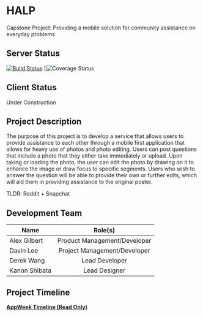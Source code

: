 # HALP

Capstone Project: Providing a mobile solution for community assistance on everyday problems

## Server Status

[![Build Status](https://travis-ci.org/JuiMin/HALP.svg?branch=master)](https://travis-ci.org/JuiMin/HALP)
[![Coverage Status](https://coveralls.io/repos/github/JuiMin/HALP/badge.svg?branch=master)

## Client Status
Under Construction


## Project Description
The purpose of this project is to develop a service that allows users to provide assistance to each other through a mobile first application that allows for heavy use of photos and photo editing. Users can post questions that include a photo that they either take immediately or upload. Upon taking or loading the photo, the user can edit the photo by drawing on it to enhance the image or draw focus to specific segments. Users who wish to answer the question will be able to provide their own or further edits, which will aid them in providing assistance to the original poster.

TLDR: Reddit + Snapchat

## Development Team
| Name              | Role(s)                           |
| ----------------- |:---------------------------------:|
| Alex Gilbert      | Product Management/Developer      |
| Davin Lee         | Project Management/Developer      |
| Derek Wang        | Lead Developer                    |
| Kanon Shibata     | Lead Designer                     |

## Project Timeline
**[AppWeek Timeline (Read Only)](https://app.teamweek.com/#pg/6hGsJu7uJgUkuUMtogdRId_TRHJhxAar)**
